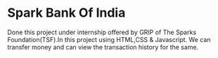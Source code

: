 # Spark Bank Of India
Done this project under internship offered by GRIP of The Sparks Foundation(TSF).In this project using HTML,CSS &amp; Javascript. We can transfer money and can view the transaction history for the same.
